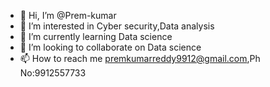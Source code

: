 - 👋 Hi, I’m @Prem-kumar
- 👀 I’m interested in Cyber security,Data analysis
- 🌱 I’m currently learning Data science
- 💞️ I’m looking to collaborate on Data science
- 📫 How to reach me premkumarreddy9912@gmail.com,Ph No:9912557733

<!---
Prem-kumar-presidency/Prem-kumar-presidency is a ✨ special ✨ repository because its `README.md` (this file) appears on your GitHub profile.
You can click the Preview link to take a look at your changes.
--->
